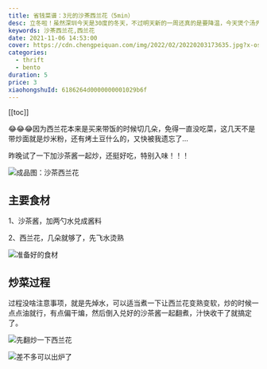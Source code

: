 ```yaml
---
title: 省钱菜谱：3元的沙茶西兰花（5min）
desc: 立冬啦！虽然深圳今天是30度的冬天，不过明天新的一周还真的是要降温，今天煲个汤先提前暖和暖和哈哈哈哈（刚好傍晚开始就有点凉飕飕了…因为昨天晚上去爬山了，运动量略大，所以今晚煲的是肉量超满足的猪手，超级软糯，几乎入口即化，你看那猪皮，稍微一抖就断了，嗷嗷嗷~汤也是超级鲜甜！！！
keywords: 沙茶西兰花,西兰花
date: 2021-11-06 14:53:00
cover: https://cdn.chengpeiquan.com/img/2022/02/20220203173635.jpg?x-oss-process=image/interlace,1
categories:
  - thrift
  - bento
duration: 5
price: 3
xiaohongshuId: 6186264d0000000001029b6f
---
```


[[toc]]

😂😂😂因为西兰花本来是买来带饭的时候切几朵，免得一直没吃菜，这几天不是带炒面就是炒米粉，还有烤土豆什么的，又快被我遗忘了…

昨晚试了一下加沙茶酱一起炒，还挺好吃，特别入味！！！

![成品图：沙茶西兰花](https://cdn.chengpeiquan.com/img/2022/02/20220203173646.jpg?x-oss-process=image/interlace,1)

## 主要食材

1、沙茶酱，加两勺水兑成酱料

2、西兰花，几朵就够了，先飞水烫熟

![准备好的食材](https://cdn.chengpeiquan.com/img/2022/02/20220203173647.jpg?x-oss-process=image/interlace,1)

## 炒菜过程

过程没啥注意事项，就是先焯水，可以适当煮一下让西兰花变熟变软，炒的时候一点点油就行，有点偏干煸，然后倒入兑好的沙茶酱一起翻煮，汁快收干了就搞定了。

![先翻炒一下西兰花](https://cdn.chengpeiquan.com/img/2022/02/20220203173648.jpg?x-oss-process=image/interlace,1)

![差不多可以出炉了](https://cdn.chengpeiquan.com/img/2022/02/20220203173649.jpg?x-oss-process=image/interlace,1)

